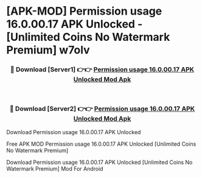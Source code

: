 # [APK-MOD] Permission usage 16.0.00.17 APK Unlocked - [Unlimited Coins No Watermark Premium] w7olv



<div align="center">
<h3>🔴 Download [Server1] 👉👉 <a href="https://momento.my/?title=Permission_usage_16.0.00.17_APK_Unlocked">Permission usage 16.0.00.17 APK Unlocked Mod Apk</a></h3><br>

<h3>🔴 Download [Server2] 👉👉 <a href="https://momento.my/?title=Permission_usage_16.0.00.17_APK_Unlocked">Permission usage 16.0.00.17 APK Unlocked Mod Apk</a></h3>
</div>



Download Permission usage 16.0.00.17 APK Unlocked 

Free APK MOD Permission usage 16.0.00.17 APK Unlocked [Unlimited Coins No Watermark Premium]

Download Permission usage 16.0.00.17 APK Unlocked [Unlimited Coins No Watermark Premium] Mod For Android
